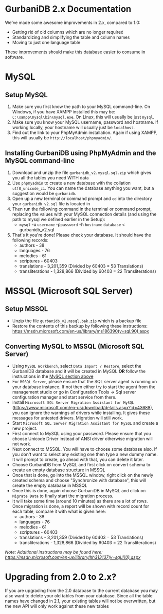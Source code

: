 # GurbaniDB 2.x Documentation

We've made some awesome improvements in 2.x, compared to 1.0:

* Getting rid of old columns which are no longer required
* Standardizing and simplifying the table and column names
* Moving to just one language table

These improvements should make this database easier to consume in software.

# MySQL
## Setup MySQL
1. Make sure you first know the path to your MySQL command-line. On Windows, if you have XAMPP installed this may be: `C:\xampp\mysql\bin\mysql.exe`. On Linux, this will usually be just `mysql`.
2. Make sure you know your MySQL username, password and hostname. If working locally, your hostname will usually just be `localhost`.
3. Find out the link to your PhpMyAdmin installation. Again if using XAMPP, this will usually be `http://localhost/phpmyadmin/`.

## Installing GurbaniDB using PhpMyAdmin and the MySQL command-line
1. Download and unzip the file `gurbanidb_v2.mysql.sql.zip` which gives you all the tables you need WITH data
2. Use `phpmyadmin` to create a new database with the collation `utf8_unicode_ci`. You can name the database anything you want, but a suggestion would be `gurbanidb`.
3. Open up a new terminal or command prompt and `cd` into the directory your `gurbanidb_v2.sql` file is located in
4. Then run the following command in the terminal or command prompt, replacing the values with your MySQL connection details (and using the path to mysql we defined earlier in the Setup):
	* `mysql` -u `username` -p`password` -h `hostname` `database` < gurbanidb_v2.sql
5. That's it you're done! Please check your database. It should have the following records:
	* authors - 38
	* languages - 76
	* melodies - 61
	* scriptures - 60403
	* translations - 3,201,359 (Divided by 60403 = 53 Translations)
	* transliterations - 1,328,866 (Divided by 60403 = 22 Transliterations)

# MSSQL (Microsoft SQL Server)
## Setup MSSQL
* Unzip the file `gurbanidb_v2.mssql.bak.zip` which is a backup file
* Restore the contents of this backup by following these instructions: https://msdn.microsoft.com/en-us/library/ms186390(v=sql.90).aspx

## Converting MySQL to MSSQL (Microsoft SQL Server)
* Using `MySQL Workbench`, select `Data Import / Restore`, select the GurbaniDB database and it will be created in MySQL **OR** follow the instructions in the [MySQL section above](#setup-mysql)
* For `MSSQL Server`, please ensure that the SQL server agent is running on your database instance. If not then either try to start the agent from the management studio or go in Configuration Tools -> Sql server configuration manager and start service from there.
* Install `Microsoft SQL Server Migration Assistant for MySQL` (https://www.microsoft.com/en-us/download/details.aspx?id=43688), you can ignore the warnings of drivers while installing. It gives these messages for untested drivers. Migration will still work.
* Start `Microsoft SQL Server Migration Assistant for MySQL` and create a new project.
* First connect to MySQL using your password. Please ensure that you choose Unicode Driver instead of ANSI driver otherwise migration will not work.
* Next connect to MSSQL. You will have to choose some database also. If you don't want to select any existing one then type a new dummy name. It will prompt to create, go ahead with that, you can delete it later.
* Choose GurbaniDB from MySQL and first click on convert schema to create an empty database structure in MSSQL
* Once that is done, go into the MSSQL window, right click on the newly created schema and choose "Synchronize with database", this will create the empty database in MSSQL
* Once this is done, again choose GurbaniDB in MySQL and click on `Migrate Data` to finally start the migration process.
* It will take some time (around 10 minutes) as there are a lot of rows. Once migration is done, a report will be shown with record count for each table, compare it with what is given here:
	* authors - 38
	* languages - 76
	* melodies - 61
	* scriptures - 60403
	* translations - 3,201,359 (Divided by 60403 = 53 Translations)
	* transliterations - 1,328,866 (Divided by 60403 = 22 Transliterations)

_Note: Additional instructions may be found here: https://msdn.microsoft.com/en-us/library/hh313137(v=sql.110).aspx_

# Upgrading from 2.0 to 2.x?
If you are upgrading from the 2.0 database to the current database you may also want to delete your old tables from your database. Since all the table names have changed in 2.1, your existing tables will not be overwritten, but the new API will only work against these new tables
